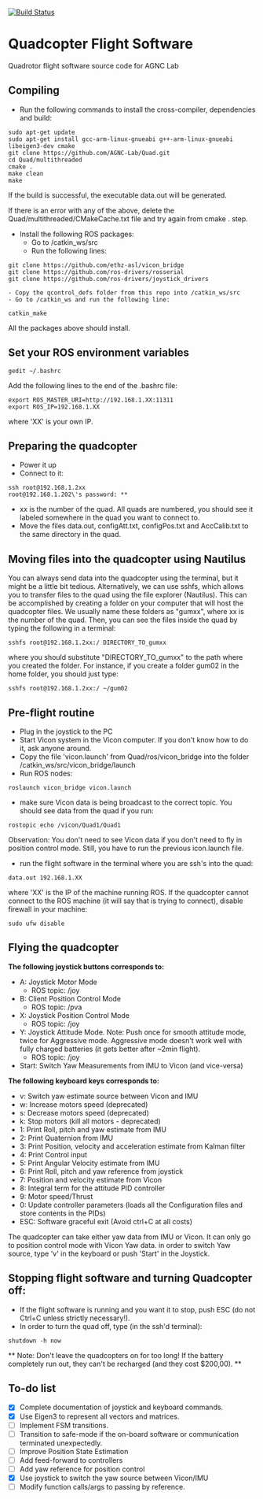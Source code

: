 [![Build Status](https://travis-ci.org/AGNC-Lab/Quad.svg?branch=master)](https://travis-ci.org/AGNC-Lab/Quad)
# Quadcopter Flight Software
Quadrotor flight software source code for AGNC Lab

## Compiling

- Run the following commands to install the cross-compiler, dependencies and build:

```shell
sudo apt-get update
sudo apt-get install gcc-arm-linux-gnueabi g++-arm-linux-gnueabi libeigen3-dev cmake
git clone https://github.com/AGNC-Lab/Quad.git
cd Quad/multithreaded
cmake .
make clean
make
```
If the build is successful, the executable data.out will be generated.

If there is an error with any of the above, delete the Quad/multithreaded/CMakeCache.txt file and try again from cmake . step.

- Install the following ROS packages:
    - Go to /catkin_ws/src
    - Run the following lines:
```shell
git clone https://github.com/ethz-asl/vicon_bridge
git clone https://github.com/ros-drivers/rosserial 
git clone https://github.com/ros-drivers/joystick_drivers
```
    - Copy the qcontrol_defs folder from this repo into /catkin_ws/src
    - Go to /catkin_ws and run the following line:
```shell
catkin_make
```
All the packages above should install.

## Set your ROS environment variables
```shell
gedit ~/.bashrc
```
Add the following lines to the end of the .bashrc file:

```shell
export ROS_MASTER_URI=http://192.168.1.XX:11311
export ROS_IP=192.168.1.XX
```
where 'XX' is your own IP.

## Preparing the quadcopter

* Power it up
* Connect to it:
```shell
ssh root@192.168.1.2xx
root@192.168.1.202\'s password: **
```
* xx is the number of the quad. All quads are numbered, you should see it labeled somewhere in the quad you want to connect to.
* Move the files data.out, configAtt.txt, configPos.txt and AccCalib.txt to the same directory in the quad.

## Moving files into the quadcopter using Nautilus

You can always send data into the quadcopter using the terminal, but it might be a little bit tedious. Alternatively, we can use sshfs, which allows you to transfer files to the quad using the file explorer (Nautilus). This can be accomplished by creating a folder on your computer that will host the quadcopter files. We usually name these folders as "gumxx", where xx is the number of the quad. Then, you can see the files inside the quad by typing the following in a terminal:
```shell
sshfs root@192.168.1.2xx:/ DIRECTORY_TO_gumxx
```
where you should substitute "DIRECTORY_TO_gumxx" to the path where you created the folder. For instance, if you create a folder gum02 in the home folder, you should just type:
```shell
sshfs root@192.168.1.2xx:/ ~/gum02
```

## Pre-flight routine

* Plug in the joystick to the PC
* Start Vicon system in the Vicon computer. If you don't know how to do it, ask anyone around.
* Copy the file 'vicon.launch' from Quad/ros/vicon_bridge into the folder /catkin_ws/src/vicon_bridge/launch
* Run ROS nodes: 
```shell
roslaunch vicon_bridge vicon.launch
```
* make sure Vicon data is being broadcast to the correct topic. You should see data from the quad if you run:
```shell
rostopic echo /vicon/Quad1/Quad1
```
Observation: You don't need to see Vicon data if you don't need to fly in position control mode. Still, you have to run the previous icon.launch file.
* run the flight software in the terminal where you are ssh's into the quad:

```shell
data.out 192.168.1.XX
```
where 'XX' is the IP of the machine running ROS. If the quadcopter cannot connect to the ROS machine (it will say that is trying to connect), disable firewall in your machine:
```shell
sudo ufw disable
```

## Flying the quadcopter

**The following joystick buttons corresponds to:**

* A: Joystick Motor Mode
	* ROS topic: /joy
* B: Client Position Control Mode
	* ROS topic: /pva
* X: Joystick Position Control Mode
	* ROS topic: /joy
* Y: Joystick Attitude Mode. Note: Push once for smooth attitude mode, twice for Aggressive mode. Aggressive mode doesn't work well with fully charged batteries (it gets better after ~2min flight).
	* ROS topic: /joy
* Start: Switch Yaw Measurements from IMU to Vicon (and vice-versa)

**The following keyboard keys corresponds to:**

* v: Switch yaw estimate source between Vicon and IMU
* w: Increase motors speed (deprecated)
* s: Decrease motors speed (deprecated)
* k: Stop motors (kill all motors - deprecated)
* 1: Print Roll, pitch and yaw estimate from IMU
* 2: Print Quaternion from IMU
* 3: Print Position, velocity and acceleration estimate from Kalman filter
* 4: Print Control input
* 5: Print Angular Velocity estimate from IMU
* 6: Print Roll, pitch and yaw reference from joystick
* 7: Position and velocity estimate from Vicon
* 8: Integral term for the attitude PID controller
* 9: Motor speed/Thrust
* 0: Update controller parameters (loads all the Configuration files and store contents in the PIDs)
* ESC: Software graceful exit (Avoid ctrl+C at all costs)

The quadcopter can take either yaw data from IMU or Vicon. It can only go to position control mode with Vicon Yaw data. in order to switch Yaw source, type 'v' in the keyboard or push 'Start' in the Joystick.

## Stopping flight software and turning Quadcopter off:

* If the flight software is running and you want it to stop, push ESC (do not Ctrl+C unless strictly necessary!).
* In order to turn the quad off, type (in the ssh'd terminal):
```shell
shutdown -h now
```
** Note: Don't leave the quadcopters on for too long! If the battery completely run out, they can't be recharged (and they cost $200,00). **

## To-do list

- [x] Complete documentation of joystick and keyboard commands.
- [x] Use Eigen3 to represent all vectors and matrices.
- [ ] Implement FSM transitions.
- [ ] Transition to safe-mode if the on-board software or communication terminated unexpectedly.
- [ ] Improve Position State Estimation
- [ ] Add feed-forward to controllers
- [ ] Add yaw reference for position control
- [x] Use joystick to switch the yaw source between Vicon/IMU
- [ ] Modify function calls/args to passing by reference.
